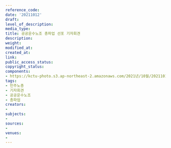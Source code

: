 ```yaml
---
reference_code: 
date: '20211012'
draft: 
level_of_description: 
media_type: 
title: 공공운수노조 총파업 선포 기자회견
description: 
weight: 
modified_at: 
created_at: 
link: 
public_access_status: 
copyright_status: 
components:
- https://kctu-photo.s3.ap-northeast-2.amazonaws.com/2021년/10월/20211012-공공운수노조+총파업+선포+기자회견_민주노총_기자회견_공공운수노조_총파업/_1D29351.jpg
tags:
- 민주노총
- 기자회견
- 공공운수노조
- 총파업
creators:
- 
subjects:
- 
sources:
- 
venues:
- 
---
```

